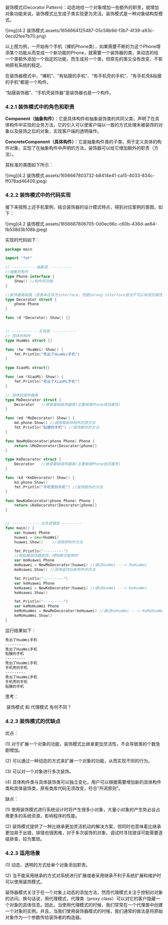 装饰模式(Decorator Pattern)：动态地给一个对象增加一些额外的职责，就增加对象功能来说，装饰模式比生成子类实现更为灵活。装饰模式是一种对象结构型模式。



![img](4.2 装饰模式.assets/1656664125487-05c58b9d-f3b7-4f39-a93c-0ecd2fee7b70.png)

以上图为例，一开始有个手机（裸机Phone类），如果需要不断的为这个Phone增添某个功能从而变成一个新功能的Phone，就需要一个装饰器的类，来动态的给一个类额外添加一个指定的功能，而生成另一个类，但原先的类又没有改变，不影响原有系统的稳定。



在装饰器模式中，“裸机”、“有贴膜的手机”、“有手机壳的手机”、“有手机壳&贴膜的手机”都是一个构件。

“贴膜装饰器”、“手机壳装饰器”是装饰器也是一个构件。



### 4.2.1 装饰模式中的角色和职责

**Component（抽象构件）**：它是具体构件和抽象装饰类的共同父类，声明了在具体构件中实现的业务方法，它的引入可以使客户端以一致的方式处理未被装饰的对象以及装饰之后的对象，实现客户端的透明操作。

**ConcreteComponent（具体构件）**：它是抽象构件类的子类，用于定义具体的构件对象，实现了在抽象构件中声明的方法，装饰器可以给它增加额外的职责（方法）。

其标准的类图如下所示：



![img](4.2 装饰模式.assets/1656667803732-b8414e41-ca15-4033-834c-ff078ad46409.jpeg)



### 4.2.2 装饰模式中的代码实现

接下来按照上述手机案例，结合装饰器的设计模式特点，得到对应案例的类图，如下：

![img](4.2 装饰模式.assets/1656667806705-0d0ec66c-c60b-436d-ae64-fb538d3b108b.jpeg)



实现的代码如下：

```go
package main

import "fmt"

// ---------- 抽象层 ----------
//抽象的构件
type Phone interface {
    Show() //构件的功能
}

//装饰器基础类（该类本应该为interface，但是Golang interface语法不可以有成员属性）
type Decorator struct {
    phone Phone
}

func (d *Decorator) Show() {}


// ----------- 实现层 -----------
// 具体的构件
type HuaWei struct {}

func (hw *HuaWei) Show() {
    fmt.Println("秀出了HuaWei手机")
}

type XiaoMi struct{}

func (xm *XiaoMi) Show() {
    fmt.Println("秀出了XiaoMi手机")
}

// 具体的装饰器类
type MoDecorator struct {
    Decorator   //继承基础装饰器类(主要继承Phone成员属性)
}

func (md *MoDecorator) Show() {
    md.phone.Show() //调用被装饰构件的原方法
    fmt.Println("贴膜的手机") //装饰额外的方法
}

func NewMoDecorator(phone Phone) Phone {
    return &MoDecorator{Decorator{phone}}
}

type KeDecorator struct {
    Decorator   //继承基础装饰器类(主要继承Phone成员属性)
}

func (kd *KeDecorator) Show() {
    kd.phone.Show()
    fmt.Println("手机壳的手机") //装饰额外的方法
}

func NewKeDecorator(phone Phone) Phone {
    return &KeDecorator{Decorator{phone}}
}


// ------------ 业务逻辑层 ---------
func main() {
    var huawei Phone
    huawei = new(HuaWei)
    huawei.Show()	 //调用原构件方法

    fmt.Println("---------")
    //用贴膜装饰器装饰，得到新功能构件
    var moHuawei Phone
    moHuawei = NewMoDecorator(huawei) //通过HueWei ---> MoHuaWei
    moHuawei.Show() //调用装饰后新构件的方法

    fmt.Println("---------")
    var keHuawei Phone
    keHuawei = NewKeDecorator(huawei) //通过HueWei ---> KeHuaWei
    keHuawei.Show()

    fmt.Println("---------")
    var keMoHuaWei Phone
    keMoHuaWei = NewMoDecorator(keHuawei) //通过KeHuaWei ---> KeMoHuaWei
    keMoHuaWei.Show()
}
```

运行结果如下：

```bash
秀出了HuaWei手机
---------
秀出了HuaWei手机
贴膜的手机
---------
秀出了HuaWei手机
手机壳的手机
---------
秀出了HuaWei手机
手机壳的手机
贴膜的手机
```



思考：

​		装饰模式 和 代理模式 有何不同？



### 4.2.3 装饰模式的优缺点

优点：

(1) 对于扩展一个对象的功能，装饰模式比继承更加灵活性，不会导致类的个数急剧增加。

(2) 可以通过一种动态的方式来扩展一个对象的功能，从而实现不同的行为。

(3) 可以对一个对象进行多次装饰。

(4) 具体构件类与具体装饰类可以独立变化，用户可以根据需要增加新的具体构件类和具体装饰类，原有类库代码无须改变，符合“开闭原则”。

缺点：

(1) 使用装饰模式进行系统设计时将产生很多小对象，大量小对象的产生势必会占用更多的系统资源，影响程序的性能。

(2) 装饰模式提供了一种比继承更加灵活机动的解决方案，但同时也意味着比继承更加易于出错，排错也很困难，对于多次装饰的对象，调试时寻找错误可能需要逐级排查，较为繁琐。



### 4.2.3 适用场景

(1) 动态、透明的方式给单个对象添加职责。

(2) 当不能采用继承的方式对系统进行扩展或者采用继承不利于系统扩展和维护时可以使用装饰模式。

装饰器模式关注于在一个对象上动态的添加方法，然而代理模式关注于控制对对象的访问。换句话说，用代理模式，代理类（proxy class）可以对它的客户隐藏一个对象的具体信息。因此，当使用代理模式的时候，我们常常在一个代理类中创建一个对象的实例。并且，当我们使用装饰器模式的时候，我们通常的做法是将原始对象作为一个参数传给装饰者的构造器。